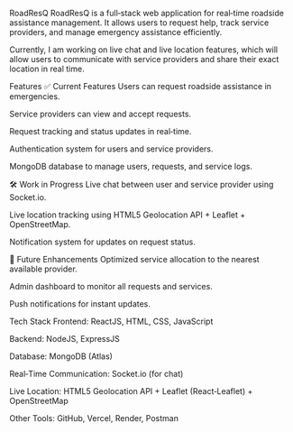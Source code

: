 RoadResQ RoadResQ is a full‑stack web application for real‑time roadside assistance management. It allows users to request help, track service providers, and manage emergency assistance efficiently.

Currently, I am working on live chat and live location features, which will allow users to communicate with service providers and share their exact location in real time.

Features ✅ Current Features Users can request roadside assistance in emergencies.

Service providers can view and accept requests.

Request tracking and status updates in real‑time.

Authentication system for users and service providers.

MongoDB database to manage users, requests, and service logs.

🛠 Work in Progress Live chat between user and service provider using Socket.io.

Live location tracking using HTML5 Geolocation API + Leaflet + OpenStreetMap.

Notification system for updates on request status.

🚀 Future Enhancements Optimized service allocation to the nearest available provider.

Admin dashboard to monitor all requests and services.

Push notifications for instant updates.

Tech Stack Frontend: ReactJS, HTML, CSS, JavaScript

Backend: NodeJS, ExpressJS

Database: MongoDB (Atlas)

Real‑Time Communication: Socket.io (for chat)

Live Location: HTML5 Geolocation API + Leaflet (React‑Leaflet) + OpenStreetMap

Other Tools: GitHub, Vercel, Render, Postman

